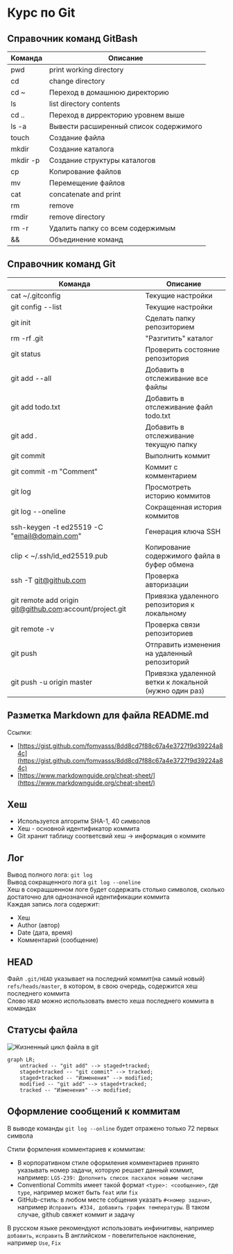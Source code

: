 # Курс по Git
## Справочник команд GitBash
| Команда | Описание |
| --- | --- |
| pwd |print working directory|
| cd | change directory|
| cd ~ | Переход в домашнюю директорию|
| ls	| list directory contents|
| cd .. | Переход в дирректорию уровнем выше|
| ls -a | Вывести расширенный список содержимого|
| touch | Создание файла|
| mkdir	| Создание каталога|
| mkdir -p | Создание структуры каталогов|
| cp | Копирование файлов|
| mv | Перемещение файлов|
| cat | concatenate and print|
| rm | remove|
| rmdir | remove directory|
| rm -r | Удалить папку со всем содержимым|
| && | Объединение команд|
## Справочник команд Git
| Команда | Описание |
| --- | --- |
| cat ~/.gitconfig | Текущие настройки |
| git config --list | Текущие настройки |
| git init | Сделать папку репозиторием |
| rm -rf .git | "Разгитить" каталог |
| git status | Проверить состояние репозитория|
| git add --all | Добавить в отслеживание все файлы |
| git add todo.txt | Добавить в отслеживание файл todo.txt |
| git add . | Добавить в отслеживание текущую папку |
| git commit | Выполнить коммит |
| git commit -m "Comment" | Коммит с комментарием |
| git log | Просмотреть историю коммитов |
| git log --oneline | Сокращенная история коммитов |
| ssh-keygen -t ed25519 -C "email@domain.com" | Генерация ключа SSH |
| clip < ~/.ssh/id_ed25519.pub | Копирование содержимого файла в буфер обмена |
| ssh -T git@github.com | Проверка авторизации |
| git remote add origin git@github.com:account/project.git | Привязка удаленного репозитория к локальному |
| git remote -v | Проверка связи репозиториев |
| git push | Отправить изменения на удаленный репозиторий |
| git push -u origin master | Привязка удаленной ветки к локальной (нужно один раз) |
## Разметка Markdown для файла README.md
Ссылки:
- [https://gist.github.com/fomvasss/8dd8cd7f88c67a4e3727f9d39224a84c](https://gist.github.com/fomvasss/8dd8cd7f88c67a4e3727f9d39224a84c) 
- [https://www.markdownguide.org/cheat-sheet/](https://www.markdownguide.org/cheat-sheet/)
## Хеш
- Используется алгоритм SHA-1, 40 символов  
- Хеш - основной идентификатор коммита  
- Git хранит таблицу соответсвий хеш -> информация о коммите
## Лог
Вывод полного лога: ```git log```  
Вывод сокращенного лога ```git log --oneline```  
Хеш в сокращшенном логе будет содержать столько символов, сколько достаточно для однозначной идентификации коммита  
Каждая запись лога содержит: 
- Хеш
- Author (автор)
- Date (дата, время)
- Комментарий (сообщение)
## HEAD
Файл ```.git/HEAD``` указывает на последний коммит(на самый новый) ```refs/heads/master```, в котором, в свою очередь, содержится хеш последнего коммита   
Слово ```HEAD``` можно использовать вместо хеша последнего коммита в командах
## Статусы файла
![Жизненный цикл файла в git](https://pictures.s3.yandex.net/resources/M2_T5_1686651284.png "Жизненный цикл файла в git")  

```mermaid
graph LR;
	untracked -- "git add" --> staged+tracked;
	staged+tracked -- "git commit" --> tracked;
	staged+tracked -- "Изменения" --> modified;
	modified -- "git add" --> staged+tracked;
	tracked -- "Изменения" --> modified;
```

## Оформление сообщений к коммитам
В выводе команды ```git log --online``` будет отражено только 72 первых символа  

Стили формления комментариев к коммитам:
- В корпоративном стиле оформления комментариев принято указывать номер задачи, которую решает данный коммит, например: ```LGS-239: Дополнить список пасхалок новыми числами```  
- Conventional Commits имеет такой формат ```<type>: <сообщение>```, где ```type```, например может быть ```feat``` или ```fix```
- GitHub-стиль: в любом месте собщения указать ```#<номер задачи>```, например ```Исправить #334, добавить график температуры```. В таком случае, github свяжет коммит и задачу

В русском языке рекомендуют использовать инфинитивы, например ```добавить```, ```исправить```
В английском - повелительное наклонение, например ```Use```, ```Fix```